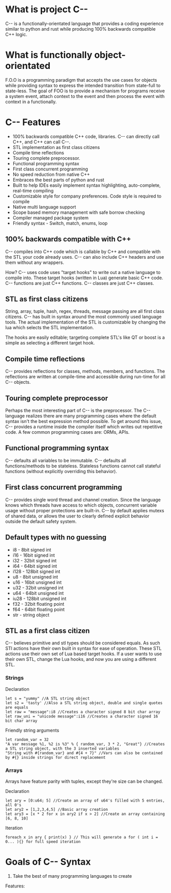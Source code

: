 # What is project C--

C-- is a functionally-orientated language that provides a coding experience similar to python and rust while producing 100% backwards compatible C++ logic.

# What is functionally object-orientated

F.O.O is a programming paradigm that accepts the use cases for objects while providing syntax to express the intended transition from state-full to state-less. The goal of FOO is to provide a mechanism for programs receive a system event, attach context to the event and then process the event with context in a functionally.

# C-- Features

* 100% backwards compatible C++ code, libraries. C-- can directly call C++, and C++ can call C--.
* STL implementation as first class citizens
* Compile time reflections
* Touring complete preprocessor.
* Functional programming syntax
* First class concurrent programming
* No speed reduction from native C++
* Embraces the best parts of python and rust
* Built to help IDEs easily implement syntax highlighting, auto-complete, real-time compiling
* Customizable style for company preferences. Code style is required to compile
* Native multi language support
* Scope based memory management with safe borrow checking
* Compiler managed package system
* Friendly syntax - Switch, match, enums, loop

## 100% backwards compatible with C++

C-- compiles into C++ code which is callable by C++ and compatible with the STL your code already uses. C-- can also include C++ headers and use them without any wrappers.

How? C-- uses code uses "target hooks" to write out a native language to compile into. These target hooks (written in Lua) generate basic C++ code. C-- functions are just C++ functions. C-- classes are just C++ classes. 

## STL as first class citizens

String, array, tuple, hash, regex, threads, message passing are all first class citizens. C-- has built in syntax around the most commonly used language tools. The actual implementation of the STL is customizable by changing the lua which selects the STL implementation. 

The hooks are easily editable; targeting complete STL's like QT or boost is a simple as selecting a different target hook.

## Compile time reflections

C-- provides reflections for classes, methods, members, and functions. The reflections are written at compile-time and accessible during run-time for all C-- objects.

## Touring complete preprocessor

Perhaps the most interesting part of C-- is the preprocessor. The C-- language realizes there are many programming cases where the default syntax isn't the best expression method possible. To get around this issue, C-- provides a runtime inside the compiler itself which writes out repetitive code. A few common programming cases are: ORMs, APIs.

## Functional programming syntax

C-- defaults all variables to be immutable. C-- defaults all functions/methods to be stateless. Stateless functions cannot call stateful functions (without explicitly overriding this behavior). 

## First class concurrent programming

C-- provides single word thread and channel creation. Since the language knows which threads have access to which objects, concurrent variable usage without proper protections are built-in. C-- by default applies mutexs of shared data, or allows the user to clearly defined explicit behavior outside the default safety system.

## Default types with no guessing

* i8 - 8bit signed int
* i16 - 16bit signed int
* i32 - 32bit signed int
* i64 - 64bit signed int
* i128 - 128bit signed int
* u8 - 8bit unsigned int
* u16 - 16bit unsigned int
* u32 - 32bit unsigned int
* u64 - 64bit unsigned int
* iu28 - 128bit unsigned int
* f32 - 32bit floating point
* f64 - 64bit floating point
* str - string object


## STL as a first class citizen

C-- believes primitive and stl types should be considered equals. As such STl actions have their own built in syntax for ease of operation. These STL actions use their own set of Lua based target hooks. If a user wants to use their own STL, change the Lua hooks, and now you are using a different STL.

### Strings

Declaration

    let s = "yummy" //A STL string object
    let s2 = 'tasty' //Also a STL string object, double and single quotes are equals
    let raw = "message":i8 //Creates a character signed 8 bit char array
    let raw_uni = "unicode message":i16 //Creates a character signed 16 bit char array

Friendly string arguments

    let random_var = 32 
    "A var message %1, %2 is %3" % { random_var, 3 * 2, "Great"} //Creates a STL string object, with the 3 inserted variables
    "String with #{random_var} and #{4 + 7}" //Vars can also be contained by #{} inside strings for direct replacement

### Arrays

Arrays have feature parity with tuples, except they're size can be changed.

Declaration

    let ary = [0:u64; 5] //Create an array of u64's filled with 5 entries, all 0's
    let ary2 = [1,2,3,4,5] //Basic array creation
    let ary3 = [x * 2 for x in ary2 if x > 2] //Create an array containing [6, 8, 10]
    
Iteration

    foreach x in ary { print(x) } // This will generate a for ( int i = 0... ){} for full speed iteration  


# Goals of C-- Syntax

1. Take the best of many programming languages to create

Features:
